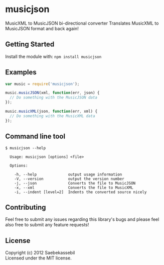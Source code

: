 # musicjson

MusicXML to MusicJSON bi-directional converter
Translates MusicXML to MusicJSON format and back again!

## Getting Started
Install the module with: `npm install musicjson`

## Examples
```javascript
var music = require('musicjson');

music.musicJSON(xml, function(err, json) {
  // Do something with the MusicJSON data
});

music.musicXML(json, function(err, xml) {
  // Do something with the MusicXML data
});
```

## Command line tool

```
$ musicjson --help

  Usage: musicjson [options] <file>

  Options:

    -h, --help              output usage information
    -V, --version           output the version number
    -j, --json              Converts the file to MusicJSON
    -x, --xml               Converts the file to MusicXML
    -i, --indent [level=2]  Indents the converted source nicely
```

## Contributing
Feel free to submit any issues regarding this library's bugs and please feel
also free to submit any feature requests!

## License
Copyright (c) 2012 Saebekassebil  
Licensed under the MIT license.

